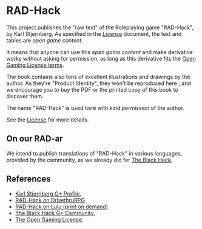 # RAD-Hack

This project publishes the "raw text" of the Roleplaying game "RAD-Hack", by Karl Stjernberg. As specified in the [License](LICENSE) document, the text and tables are *open game content*.

It means that anyone can use this *open game content* and make derivative works without asking for permission, as long as this derivative fits the [Open Gaming License terms](http://www.opengamingfoundation.org/ogl.html).

The book contains also tons of excellent illustrations and drawings by the author. As they're "Product Identity", they won't be reproduced here ; and we encourage you to buy the PDF or the printed copy of this book to discover them.

The name "RAD-Hack" is used here with kind permission of the author.

See the [License](LICENSE) for more details.

## On our RAD-ar

We intend to publish translations of "RAD-Hack" in various languages, provided by the community, as we already did for [The Black Hack](https://github.com/brunobord/the-black-hack).

## References

* [Karl Stjernberg G+ Profile](https://plus.google.com/103342954014125100135),
* [RAD-Hack on DrivethruRPG](http://www.drivethrurpg.com/product/187874/The-RadHack)
* [RAD-Hack on Lulu (print on demand)](http://www.lulu.com/shop/karl-stjernberg/rad-hack/paperback/product-22811979.html)
* [The Black Hack G+ Community](https://plus.google.com/communities/107832933727516137622),
* [The Open Gaming License](http://www.opengamingfoundation.org/ogl.html).
